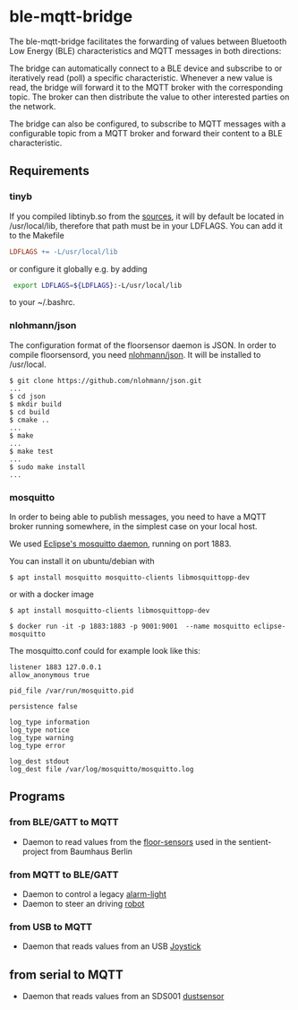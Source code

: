 # ble-mqtt-bridge

The ble-mqtt-bridge facilitates the forwarding of values
between Bluetooth Low Energy (BLE) characteristics and MQTT messages
in both directions:

The bridge can automatically connect to a BLE device
and subscribe to or iteratively read (poll) a specific characteristic.
Whenever a new value is read, the bridge will forward it
to the MQTT broker with the corresponding topic.
The broker can then distribute the value to other interested parties on the network.

The bridge can also be configured,
to subscribe to MQTT messages with a configurable topic from a MQTT broker
and forward their content to a BLE characteristic.

## Requirements

### tinyb

If you compiled libtinyb.so from the
<a href="https://github.com/interoberlin/tinyb">sources</a>,
it will by default be located in /usr/local/lib,
therefore that path must be in your LDFLAGS.
You can add it to the Makefile
```Makefile
LDFLAGS += -L/usr/local/lib
```
or configure it globally e.g. by adding
```sh
 export LDFLAGS=${LDFLAGS}:-L/usr/local/lib
```
to your ~/.bashrc.

### nlohmann/json

The configuration format of the floorsensor daemon is JSON.
In order to compile floorsensord, you need <a href="https://github.com/nlohmann/json">nlohmann/json</a>.
It will be installed to /usr/local.

```shell
$ git clone https://github.com/nlohmann/json.git
...
$ cd json
$ mkdir build
$ cd build
$ cmake ..
...
$ make 
...
$ make test
...
$ sudo make install
...
```

### mosquitto 

In order to being able to publish messages,
you need to have a MQTT broker running somewhere,
in the simplest case on your local host.

We used <a href="https://mosquitto.org/">Eclipse's mosquitto daemon</a>, running on port 1883.

You can install it on ubuntu/debian with

```shell
$ apt install mosquitto mosquitto-clients libmosquittopp-dev
```

or with a docker image

```shell
$ apt install mosquitto-clients libmosquittopp-dev

$ docker run -it -p 1883:1883 -p 9001:9001  --name mosquitto eclipse-mosquitto 
``` 

The mosquitto.conf could for example look like this:
```
listener 1883 127.0.0.1
allow_anonymous true

pid_file /var/run/mosquitto.pid

persistence false

log_type information
log_type notice
log_type warning
log_type error

log_dest stdout
log_dest file /var/log/mosquitto/mosquitto.log
```
## Programs

### from BLE/GATT to MQTT
* Daemon to read values from the [floor-sensors](src/floorsensord/README.md) used in the sentient-project from Baumhaus Berlin

### from MQTT to BLE/GATT
* Daemon to control a legacy [alarm-light](src/alarmlightd/README.md)
* Daemon to steer an driving [robot](src/robbyd/README.md)

### from USB to MQTT
* Daemon that reads values from an USB [Joystick](src/joystickd/README.md)

## from serial to MQTT
* Daemon that reads values from an SDS001 [dustsensor](src/dustsensord/README.md) 
